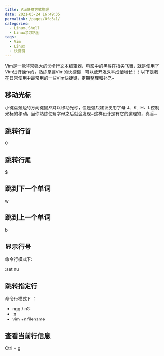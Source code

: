 ```yaml
---
title: Vim快捷方式整理
date: 2021-05-24 16:49:35
permalink: /pages/0fc3a1/
categories:
  - Linux、Shell
  - Linux学习巩固
tags:
  - Vim
  - Linux
  - 快捷键
---
```


Vim是一款非常强大的命令行文本编辑器，电影中的黑客在指尖飞舞，就是使用了Vim进行操作的，熟练掌握Vim的快捷键，可以使开发效率成倍增长！！以下是我在日常使用中最常用的一些Vim快捷键，定期整理和补充~

## 移动光标

小键盘旁边的方向键固然可以移动光标，但是强烈建议使用字母 J、K、H、L控制光标的移动，当你熟练使用字母之后就会发现~这样设计是有它的道理的，真香~

## 跳转行首

0

## 跳转行尾

$

## 跳到下一个单词

w

## 跳到上一个单词

b


## 显示行号

命令行模式下:

:set nu

<!-- more -->

## 跳转指定行

命令行模式下 ：

- ngg / nG
- :n
- vim +n filename

## 查看当前行信息

Ctrl + g
